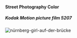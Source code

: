 #### Street Photography Color

##### Kodak Motion picture film 5207

![nürnberg-girl-auf-der-brücke](https://live.staticflickr.com/65535/50869269053_407d25a4ec_c.jpg)


